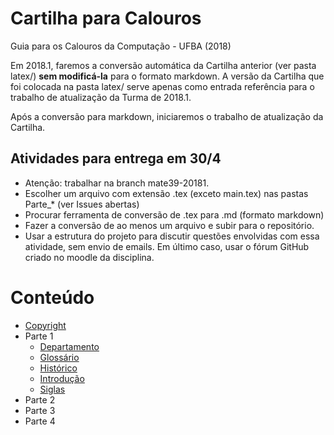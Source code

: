 # Cartilha para Calouros 

Guia para os Calouros da Computação - UFBA (2018)

Em 2018.1, faremos a conversão automática da Cartilha anterior (ver pasta latex/) **sem modificá-la**
para o formato markdown.
A versão da Cartilha que foi colocada na pasta latex/ serve apenas como entrada referência para o trabalho de atualização da Turma de 2018.1.

Após a conversão para markdown, iniciaremos o trabalho de atualização da Cartilha.

## Atividades para entrega em 30/4

- Atenção: trabalhar na branch mate39-20181.
- Escolher um arquivo com extensão .tex (exceto main.tex) nas pastas Parte_* (ver Issues abertas)
- Procurar ferramenta de conversão de .tex para .md (formato markdown)
- Fazer a conversão de ao menos um arquivo e subir para o repositório.
- Usar a estrutura do projeto para discutir questões envolvidas com essa atividade, sem envio de emails.
Em último caso, usar o fórum GitHub criado no moodle da disciplina. 

# Conteúdo

* [Copyright](link://copyright)
* Parte 1
    * [Departamento](link://markdown/departamento)
    * [Glossário](link://markdown/glossario)
    * [Histórico](link://markdown/historico)
    * [Introdução](link://markdown/introducao)
    * [Siglas](link://markdown/siglas)
* Parte 2
* Parte 3
* Parte 4
